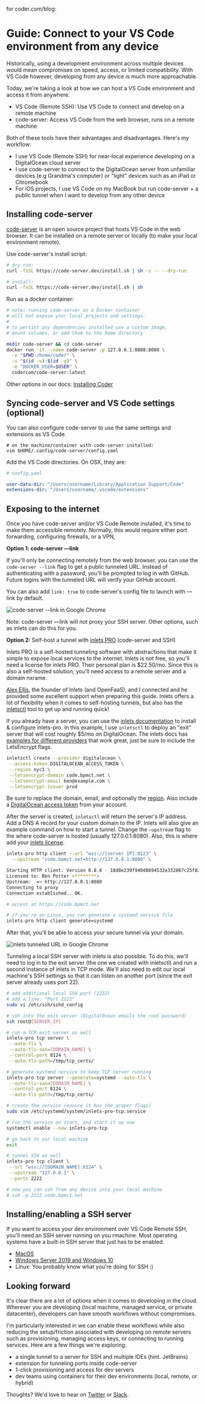 for coder.com/blog:

# Guide: Connect to your VS Code environment from any device

Historically, using a development environment across multiple devices would mean compromises on speed, access, or limited compatibility. With VS Code however, developing from any device is much more approachable.

Today, we're taking a look at how we can host a VS Code environment and access it from anywhere.

- VS Code (Remote SSH): Use VS Code to connect and develop on a remote machine
- code-server: Access VS Code from the web browser, runs on a remote machine

Both of these tools have their advantages and disadvantages. Here's my workflow:

- I use VS Code (Remote SSH) for near-local experience developing on a DigitalOcean cloud server
- I use code-server to connect to the DigitalOcean server from unfamiliar devices (e.g Grandma's computer) or "light" devices such as an iPad or Chromebook
- For iOS projects, I use VS Code on my MacBook but run code-server + a public tunnel when I want to develop from any other device

## Installing code-server

[code-server](https://github.com/cdr/code-server) is an open source project that hosts VS Code in the web browser. It can be installed on a remote server or locally (to make your local environment remote).

Use code-server's install script:

```bash
# dry run:
curl -fsSL https://code-server.dev/install.sh | sh -s -- --dry-run

# install:
curl -fsSL https://code-server.dev/install.sh | sh
```

Run as a docker container:

```bash
# note: running code-server as a Docker container
# will not expose your local projects and settings.
#
# to persist any dependencies installed use a custom image,
# mount volumes, or add them to the home directory

mkdir code-server && cd code-server
docker run -it --name code-server -p 127.0.0.1:8080:8080 \
  -v "$PWD:/home/coder" \
  -u "$(id -u):$(id -g)" \
  -e "DOCKER_USER=$USER" \
  codercom/code-server:latest
```

Other options in our docs: [Installing Coder](https://coder.com/docs/code-server/latest/install)

## Syncing code-server and VS Code settings (optional)

You can also configure code-server to use the same settings and extensions as VS Code.

```console
# on the machine/container with code-server installed:
vim $HOME/.config/code-server/config.yaml
```

Add the VS Code directories. On OSX, they are:

```yaml
# config.yaml

user-data-dir: "/Users/username/Library/Application Support/Code"
extensions-dir: "/Users/username/.vscode/extensions"
```

## Exposing to the internet

Once you have code-server and/or VS Code Remote installed, it's time to make them accessible remotely. Normally, this would require either port forwarding, configuring firewalls, or a VPN,

**Option 1: code-server —link**

If you'll only be connecting remotely from the web browser, you can use the `code-server --link` flag to get a public tunneled URL. Instead of authenticating with a password, you'll be prompted to log in with GitHub. Future logins with the tunneled URL will verify your GitHub account.

You can also add `link: true` to code-server's config file to launch with —link by default.

![code-server --link in Google Chrome](link.png)

Note: code-server —link will not proxy your SSH server. Other options, such as inlets can do this for you.

**Option 2:** Self-host a tunnel with [inlets PRO](http://inlets.dev) (code-server and SSH)

Inlets PRO is a self-hosted tunneling software with abstractions that make it simple to expose local services to the internet. Inlets is not free, so you'll need a license for inlets PRO. Their personal plan is $22.50/mo. Since this is also a self-hosted solution, you'll need access to a remote server and a domain nxrame.

[Alex Ellis](https://github.com/alexellis/), the founder of Inlets (and OpenFaaS), and I connected and he provided some excellent support when preparing this guide. Inlets offers a lot of flexibility when it comes to self-hosting tunnels, but also has the [inletsctl](https://github.com/inlets/inletsctl) tool to get up and running quick!

If you already have a server, you can use the [inlets documentation](https://docs.inlets.dev/#/?id=inlets-pro-reference-documentation) to install & configure inlets-pro. In this example, I use `inletsctl` to deploy an "exit" server that will cost roughly $5/mo on DigitalOcean. The inlets docs has [examples for different providers](https://docs.inlets.dev/#/tools/inletsctl?id=examples-for-specific-cloud-providers) that work great, just be sure to include the LetsEncrypt flags.

```bash
inletsctl create --provider digitalocean \
 --access-token DIGITALOCEAN_ACCESS_TOKEN \
 --region nyc1 \
 --letsencrypt-domain code.bpmct.net \
 --letsencrypt-email ben@example.com \
 --letsencrypt-issuer prod
```

Be sure to replace the domain, email, and optionally the [region](https://status.digitalocean.com/). Also include a [DigitalOcean access token](https://docs.digitalocean.com/reference/api/create-personal-access-token/) from your account.

After the server is created, `inletsctl` will return the server's IP address. Add a DNS A record for your custom domain to the IP. Inlets will also give an example command on how to start a tunnel. Change the `—upstream` flag to the where code-server is hosted (usually 127.0.0.1:8080). Also, this is where add your [inlets license](https://docs.google.com/forms/u/1/d/e/1FAIpQLScfNQr1o_Ctu_6vbMoTJ0xwZKZ3Hszu9C-8GJGWw1Fnebzz-g/formResponse).

```bash
inlets-pro http client --url "wss://[server IP]:8123" \
  --upstream "code.bpmct.net=http://127.0.0.1:8080" \

Starting HTTP client. Version 0.8.6 - 18d8e239f940d8694532e332867c25f823439cc6
Licensed to: Ben Potter <********>
Upstream:  => http://127.0.0.1:8080
Connecting to proxy
Connection established.. OK.

# access at https://code.bpmct.net

# if you're on Linux, you can generate a systemd service file
inlets-pro http client generate=systemd
```

After that, you'll be able to access your secure tunnel via your domain.

![inlets tunneled URL in Google Chrome](inlets.png)

Tunneling a local SSH server with inlets is also possible. To do this, we'll need to log in to the exit server (the one we created with inletsctl) and run a second instance of inlets in TCP mode. We'll also need to edit our local machine's SSH settings so that it can listen on another port (since the exit server already uses port 22).

```bash
# add additional local SSH port (2222)
# add a line: "Port 2222"
sudo vi /etc/ssh/sshd_config

# ssh into the exit server (DigitalOcean emails the root password)
ssh root@[SERVER_IP]

# run a TCP exit server as well
inlets-pro tcp server \
 --auto-tls \
 --auto-tls-san=[DOMAIN_NAME] \
 --control-port 8124 \
 --auto-tls-path=/tmp/tcp_certs/

# generate systemd service to keep TCP server running
inlets-pro tcp server --generate=systemd --auto-tls \
 --auto-tls-san=[DOMAIN_NAME] \
 --control-port 8124 \
 --auto-tls-path=/tmp/tcp_certs/

# create the service (ensure it has the proper flags)
sudo vim /etc/systemd/system/inlets-pro-tcp.service

# run the service on start, and start it up now
systemctl enable --now inlets-pro-tcp

# go back to our local machine
exit

# tunnel SSH as well
inlets-pro tcp client \
 --url "wss://[DOMAIN_NAME]:8124" \
 --upstream "127.0.0.1" \
 --ports 2222

# now you can ssh from any device into your local machine
# ssh -p 2222 code.bpmct.net
```

## Installing/enabling a SSH server

If you want to access your dev environment over VS Code Remote SSH, you'll need an SSH server running on you rmachine. Most operating systems have a built-in SSH server that just has to be enabled.

- [MacOS](https://support.apple.com/guide/mac-help/allow-a-remote-computer-to-access-your-mac-mchlp1066/mac)
- [Windows Server 2019 and Windows 10](https://docs.microsoft.com/en-us/windows-server/administration/openssh/openssh_install_firstuse)
- Linux: You probably know what you're doing for SSH :)

## Looking forward

It's clear there are a lot of options when it comes to developing in the cloud. Wherever you are developing (local machine, managed service, or private datacenter), developers can have smooth workflows without compromises.

I'm particularly interested in we can enable these workflows while also reducing the setup/friction associated with developing on remote servers such as provisioning, managing access keys, or connecting to running services. Here are a few things we're exploring:

- a single tunnel to a server for SSH and multiple IDEs (hint. JetBrains)
- extension for tunneling ports inside code-server
- 1-click provisioning and access for dev servers
- dev teams using containers for their dev environments (local, remote, or hybrid)

Thoughts? We'd love to hear on [Twitter](https://twitter.com/coderhq) or [Slack](https://cdr.co/join-community).
